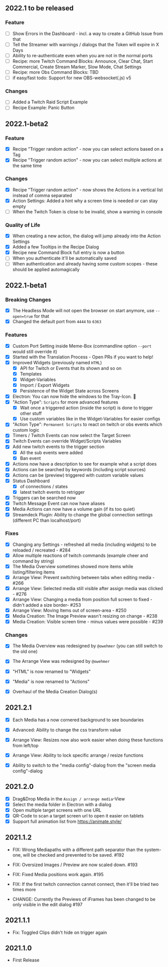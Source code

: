 ## 2022.1 to be released

### Feature

- [ ] Show Errors in the Dashboard - incl. a way to create a GitHub Issue from that
- [ ] Tell the Streamer with warnings / dialogs that the Token will expire in X Days
- [ ] Ability to re-authenticate even when you are not in the normal ports
- [ ] Recipe: more Twitch Command Blocks: Announce, Clear Chat, Start Commercial, Create Stream Marker, Slow Mode, Chat Settings
- [ ] Recipe: more Obs Command Blocks: TBD
- [ ] if easy/fast todo: Support for new OBS-websocket(.js) v5

### Changes

- [ ] Added a Twitch Raid Script Example
- [ ] Recipe Example: Panic Button

## 2022.1-beta2

### Feature

* [x] Recipe "Trigger random action" - now you can select actions based on a Tag
* [x] Recipe "Trigger random action" - now you can select multiple actions at the same time

### Changes

* [x] Recipe "Trigger random action" - now shows the Actions in a vertical list instead of comma separated 
* [x] Action Settings: Added a hint why a screen time is needed or can stay empty
* [ ] When the Twitch Token is close to be invalid, show a warning in console

### Quality of Life

* [x] When creating a new action, the dialog will jump already into the Action Settings
* [x] Added a few Tooltips in the Recipe Dialog
* [x] Recipe new Command Block full entry is now a button
* [ ] When you authenticate it'll be automatically saved
* [ ] When authentication and already having some custom scopes - these should be applied automagically

## 2022.1-beta1

### Breaking Changes

* [x] The Headless Mode will not open the browser on start anymore, use `--open=true` for that
* [x] Changed the default port from `4444` to `6363`

### Features

* [x] Custom Port Setting inside Meme-Box (commandline option `--port` would still override it)
* [x] Started with the Translation Process - Open PRs if you want to help!
* [x] Improved Widgets (previously named `HTML`)
  * [x] API for Twitch or Events that its shown and so on
  * [x] Templates
  * [x] Widget-Variables
  * [x] Import / Export Widgets
  * [x] Persistence of the Widget State across Screens
* [x] Electron: You can now hide the windows to the Tray-Icon. :tada:
* [x] "Action Type": `Scripts` for more advanced features
  * [x] Wait once a triggered action (inside the script) is done to trigger other stuff
  * [x] Use custom variables like in the Widget-Variables for easier configs
* [x] "Action Type": `Permanent Scripts` to react on twitch or obs events which custom logic
* [x] Timers / Twitch Events can now select the Target Screen
* [x] Twitch Events can override Widget/Scripts Variables
* [x] Add new twitch events to the trigger section
  * [x] All the sub events were added
  * [x] Ban event
* [x] Actions now have a description to see for example what a script does
* [x] Actions can be searched by keywords (including script sources)
* [x] Actions can be (preview) triggered with custom variable values
* [x] Status Dashboard
  * [x] of connections / states
  * [x] latest twitch events to retrigger
* [x] Triggers can be searched now
* [x] Twitch Message Event can now have aliases
* [x] Media Actions can now have a volume gain (if its too quiet)
* [x] Streamdeck Plugin: Ability to change the global connection settings (different PC than localhost/port)

### Fixes

* [x] Changing any Settings - refreshed all media (including widgets) to be reloaded / recreated - #284
* [x] Allow multiple reactions of twitch commands (example cheer and command by string)
* [x] The Media Overview sometimes showed more items while listing/filtering items
* [x] Arrange View: Prevent switching between tabs when editing media - #266
* [x] Arrange View: Selected media still visible after assign media was clicked - #276
* [x] Arrange View: Changing a media from position full screen to fixed - didn't added a size border- #253
* [x] Arrange View: Moving Items out of screen-area - #250
* [x] Media Creation: The Image Preview wasn't resizing on change - #238
* [x] Media Creation: Visible screen time - minus values were possible - #239

### Changes

* [x] The Media Overview was redesigned by `@owehmer` (you can still switch to the old one)
* [x] The Arrange View was redesigned by `@owehmer`
* [x] "HTML" is now renamed to "Widgets"
* [x] "Media" is now renamed to "Actions"
* [x] Overhaul of the Media Creation Dialog(s)


## 2021.2.1

* [x] Each Media has a now cornered background to see boundaries
* [x] Advanced: Ability to change the css transform value
* [x] Arrange View: Resizes now also work easier when doing these functions from left/top
* [x] Arrange View: Ability to lock specific arrange / resize functions
* [x] Ability to switch to the "media config"-dialog from the "screen media config"-dialog 


## 2021.2.0

* [x] Drag&Drop Media in the `Assign / arrange media`-View
* [x] Select the media folder in Electron with a dialog
* [x] Open multiple target screens with one URL
* [x] QR-Code to scan a target screen url to open it easier on tablets
* [x] Support full animation list from https://animate.style/

## 2021.1.2

- FIX: Wrong Mediapaths with a different path separator than the system-one, 
  will be checked and prevented to be saved. #192
- FIX: Oversized Images / Preview are now scaled down. #193
- FIX: Fixed Media positions work again. #195
- FIX: If the first twitch connection cannot connect, then it'll be tried two times more
  
- CHANGE: Currently the Previews of iFrames has been changed to be only visible
  in the edit dialog #197

## 2021.1.1

- Fix: Toggled Clips didn't hide on trigger again

## 2021.1.0

- First Release
